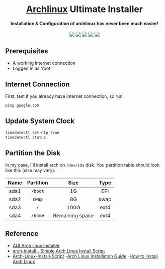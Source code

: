 <h1 align="center">
  <a href=https://www.archlinux.org/>Archlinux</a> Ultimate Installer
</h1>
<h4 align="center">Installation & Configuration of archlinux has never been much easier!</h4>

<p align="center">
  <img src="https://img.shields.io/badge/Maintained%3F-Yes-green?style=for-the-badge">
  <img src="https://img.shields.io/github/license/helmuthdu/aui?style=for-the-badge">
  <img src="https://img.shields.io/github/issues/helmuthdu/aui?color=violet&style=for-the-badge">
  <img src="https://img.shields.io/github/stars/helmuthdu/aui?style=for-the-badge">
  <img src="https://img.shields.io/github/forks/helmuthdu/aui?color=teal&style=for-the-badge">
</p>

## Prerequisites

- A working internet connection
- Logged in as 'root'

## Internet Connection

First, test if you already have internet connection, so run:

``` sh
ping google.com
```

## Update System Clock

``` sh
timedatectl set-ntp true
timedatectl status
```

## Partition the Disk

In my case, I'll install arch on `/dev/sda` disk. You partition table should look like this (size may vary):

| Name | Partition | Size            | Type |
| :--: | :-------: | :-------------: | :--: |
| sda1 | `/boot`   | 1G              | EFI  |
| sda2 | `swap`    | 8G              | swap |
| sda3 | `/`       | 100G            | ext4 |
| sda4 | `/home`   | Remaining space | ext4 |


## Reference
- [AUI Arch linux installer](https://github.com/helmuthdu/aui)
- [arch-install - Simple Arch Linux Install Script](https://github.com/tom5760/arch-install)
- [Arch-Linux-Install-Script](https://github.com/Antiz96/Arch-Linux-Install-Script)
-[Arch Linux Installation Guide](https://gist.github.com/eltonvs/d8977de93466552a3448d9822e265e38)
-[How to install Arch Linux](https://github.com/saloniamatteo/Arch#2-partition-the-disk)
